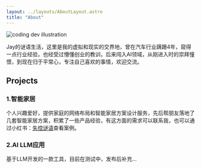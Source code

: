 ```yaml
---
layout: ../layouts/AboutLayout.astro
title: "About"
---
```

<div>
  <img src="/assets/jay.png" class="sm:w-1/2 mx-auto" alt="coding dev illustration">
</div>

Jay的谜语生活，这里是我的虚拟和现实的交界地，曾在汽车行业蹒跚4年，窥得一点行业经验，也经受过懵懂创业的教训，后来闯入AI领域，从刚进入时的崇拜憧憬，到现在归于平常心，专注自己喜欢的事情，欢迎交流。



## Projects

### 1.智能家居
个人兴趣爱好，提供家庭的网络布局和智能家居方案设计服务，先后帮朋友落地了几套智能家居方案，积累了一些产品经验，有这方面的需求可以联系我，也可以通过小红书：[失控谜语](https://www.xiaohongshu.com/user/profile/573caadf82ec391cfda712d7)查看案例。

### 2.AI LLM应用
基于LLM开发的一款工具，目前在测试中，发布后补充...

